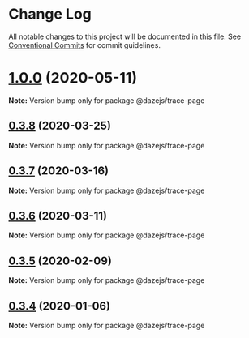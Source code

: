 # Change Log

All notable changes to this project will be documented in this file.
See [Conventional Commits](https://conventionalcommits.org) for commit guidelines.

# [1.0.0](https://github.com/dazejs/daze/compare/@dazejs/trace-page@0.3.8...@dazejs/trace-page@1.0.0) (2020-05-11)

**Note:** Version bump only for package @dazejs/trace-page





## [0.3.8](https://github.com/dazejs/daze/compare/@dazejs/trace-page@0.3.7...@dazejs/trace-page@0.3.8) (2020-03-25)

**Note:** Version bump only for package @dazejs/trace-page





## [0.3.7](https://github.com/dazejs/daze/compare/@dazejs/trace-page@0.3.6...@dazejs/trace-page@0.3.7) (2020-03-16)

**Note:** Version bump only for package @dazejs/trace-page





## [0.3.6](https://github.com/dazejs/daze/compare/@dazejs/trace-page@0.3.5...@dazejs/trace-page@0.3.6) (2020-03-11)

**Note:** Version bump only for package @dazejs/trace-page





## [0.3.5](https://github.com/dazejs/daze/compare/@dazejs/trace-page@0.3.4...@dazejs/trace-page@0.3.5) (2020-02-09)

**Note:** Version bump only for package @dazejs/trace-page





## [0.3.4](https://github.com/dazejs/daze/compare/@dazejs/trace-page@0.3.3...@dazejs/trace-page@0.3.4) (2020-01-06)

**Note:** Version bump only for package @dazejs/trace-page
